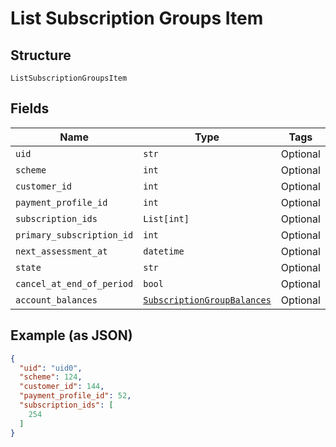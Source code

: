 
# List Subscription Groups Item

## Structure

`ListSubscriptionGroupsItem`

## Fields

| Name | Type | Tags | Description |
|  --- | --- | --- | --- |
| `uid` | `str` | Optional | - |
| `scheme` | `int` | Optional | - |
| `customer_id` | `int` | Optional | - |
| `payment_profile_id` | `int` | Optional | - |
| `subscription_ids` | `List[int]` | Optional | - |
| `primary_subscription_id` | `int` | Optional | - |
| `next_assessment_at` | `datetime` | Optional | - |
| `state` | `str` | Optional | - |
| `cancel_at_end_of_period` | `bool` | Optional | - |
| `account_balances` | [`SubscriptionGroupBalances`](../../doc/models/subscription-group-balances.md) | Optional | - |

## Example (as JSON)

```json
{
  "uid": "uid0",
  "scheme": 124,
  "customer_id": 144,
  "payment_profile_id": 52,
  "subscription_ids": [
    254
  ]
}
```

